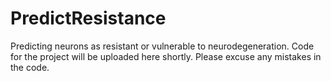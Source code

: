 # PredictResistance
Predicting neurons as resistant or vulnerable to neurodegeneration. Code for the project will be uploaded here shortly. Please excuse any mistakes in the code.
